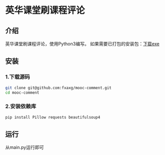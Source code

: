 # 英华课堂刷课程评论
## 介绍
英华课堂刷课程评论，使用Python3编写。
如果需要已打包的安装包：[下载exe](https://github.com/fxaxg/mooc-comment/releases/tag/exe)
## 安装
### 1.下载源码
```bash
git clone git@github.com:fxaxg/mooc-comment.git
cd mooc-comment
```
### 2.安装依赖库
```bash
pip install Pillow requests beautifulsoup4
```
## 运行
从main.py运行即可